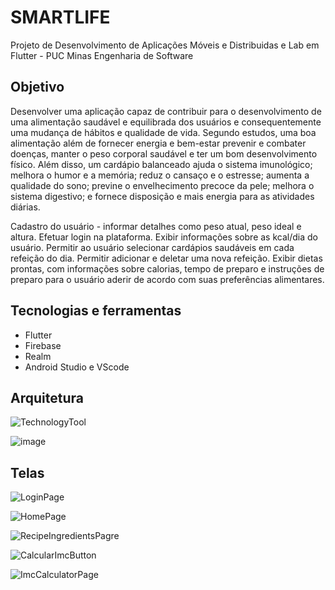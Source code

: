 # SMARTLIFE
Projeto de Desenvolvimento de Aplicações Móveis e Distribuidas e Lab em Flutter - PUC Minas Engenharia de Software

## Objetivo
Desenvolver uma aplicação capaz de contribuir para o desenvolvimento de uma alimentação saudável e equilibrada dos usuários e consequentemente uma mudança de hábitos e qualidade de vida. 
Segundo estudos, uma boa alimentação além de fornecer energia e bem-estar prevenir e combater doenças, manter o peso corporal saudável e ter um bom desenvolvimento físico. Além disso, um cardápio balanceado ajuda o sistema imunológico; melhora o humor e a memória; reduz o cansaço e o estresse; aumenta a qualidade do sono; previne o envelhecimento precoce da pele; melhora o sistema digestivo; e fornece disposição e mais energia para as atividades diárias.

Cadastro do usuário -  informar detalhes como peso atual, peso ideal e altura.
Efetuar login na plataforma.
Exibir informações sobre as kcal/dia do usuário.
Permitir ao usuário selecionar cardápios saudáveis em cada refeição do dia.
Permitir adicionar e deletar uma nova refeição.
Exibir dietas prontas, com informações sobre calorias, tempo de preparo e instruções de preparo para o usuário aderir de acordo com suas preferências alimentares.

## Tecnologias e ferramentas

- Flutter
- Firebase
- Realm
- Android Studio e VScode

## Arquitetura

![TechnologyTool](https://user-images.githubusercontent.com/61791519/208327500-580e87cd-6ba9-41db-ad14-51037fc3e0e5.PNG)

![image](https://user-images.githubusercontent.com/49173787/207754562-2f1b6f69-9d9c-4f20-a88e-b6e670a663e3.png)

## Telas

![LoginPage](https://user-images.githubusercontent.com/61791519/208328055-9f7e336f-b8a4-40f3-9c04-978315af8b16.PNG)

![HomePage](https://user-images.githubusercontent.com/61791519/208328039-c1511bf7-dcb3-429c-89ed-dc81758bfd03.PNG)

![RecipeIngredientsPagre](https://user-images.githubusercontent.com/61791519/208327536-02825a88-1f4f-45b9-8966-909df8bf8b8f.PNG)

![CalcularImcButton](https://user-images.githubusercontent.com/61791519/208327543-627a7466-c47b-4068-9acf-866809039e5a.PNG)

![ImcCalculatorPage](https://user-images.githubusercontent.com/61791519/208327548-db6b2806-f5ae-4546-b1ef-122947ca4828.PNG)




